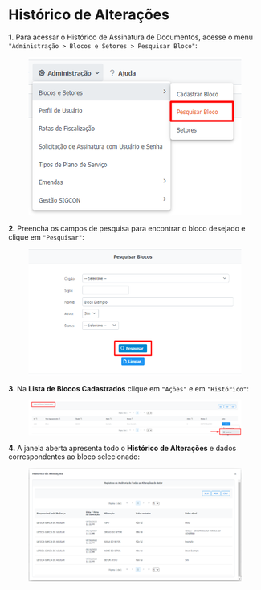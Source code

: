 # Histórico de Alterações

**1.** Para acessar o Histórico de Assinatura de Documentos, acesse o menu `"Administração > Blocos e Setores > Pesquisar Bloco"`:

<figure><img src="../../.gitbook/assets/image (268).png" alt=""><figcaption></figcaption></figure>

**2.** Preencha os campos de pesquisa para encontrar o bloco desejado e clique em `"Pesquisar"`:

<figure><img src="../../.gitbook/assets/image (191).png" alt=""><figcaption></figcaption></figure>

**3.** Na **Lista de Blocos Cadastrados** clique em `"Ações"` e em `"Histórico"`:

<figure><img src="../../.gitbook/assets/image (271).png" alt=""><figcaption></figcaption></figure>

**4.** A janela aberta apresenta todo o **Histórico de Alterações** e dados correspondentes ao bloco selecionado:

<figure><img src="../../.gitbook/assets/image (62).png" alt=""><figcaption></figcaption></figure>
